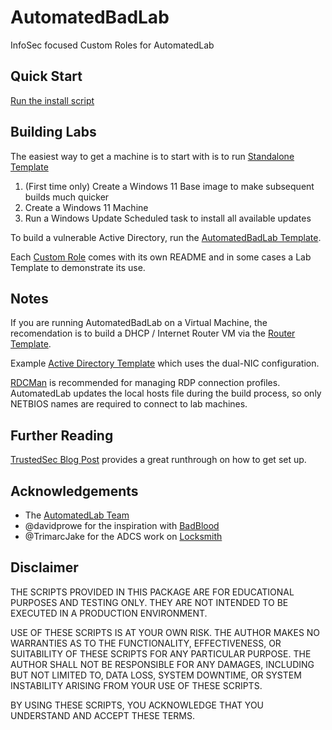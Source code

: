 # AutomatedBadLab
InfoSec focused Custom Roles for AutomatedLab

## Quick Start
[Run the install script](./Functions/Install-AutomatedBadLab.ps1)

## Building Labs
The easiest way to get a machine is to start with is to run [Standalone Template](./Labs/1.%20Template%20Internet%20Connected%20Standalone.ps1)
1. (First time only) Create a Windows 11 Base image to make subsequent builds much quicker
2. Create a Windows 11 Machine
3. Run a Windows Update Scheduled task to install all available updates

To build a vulnerable Active Directory, run the [AutomatedBadLab Template](./Labs/1.%20Template%20AutomatedBadLab.ps1). 

Each [Custom Role](./CustomRoles/AutomatedBadLab/README.md) comes with its own README and in some cases a Lab Template to demonstrate its use.

## Notes
If you are running AutomatedBadLab on a Virtual Machine, the recomendation is to build a DHCP / Internet Router VM via the [Router Template](./Labs/1.%20Template%20Router.ps1).

Example [Active Directory Template](./Labs/1.%20Template%20Active%20Directory.ps1) which uses the dual-NIC configuration.

[RDCMan](https://learn.microsoft.com/en-us/sysinternals/downloads/rdcman) is recommended for managing RDP connection profiles. AutomatedLab updates the local hosts file during the build process, so only NETBIOS names are required to connect to lab machines.

## Further Reading
[TrustedSec Blog Post](https://trustedsec.com/blog/offensive-lab-environments-without-the-suck) provides a great runthrough on how to get set up.

## Acknowledgements
- The [AutomatedLab Team](https://github.com/AutomatedLab/AutomatedLab/graphs/contributors)
- @davidprowe for the inspiration with [BadBlood](https://github.com/davidprowe/BadBlood)
- @TrimarcJake for the ADCS work on [Locksmith](https://github.com/TrimarcJake/Locksmith)

## Disclaimer
THE SCRIPTS PROVIDED IN THIS PACKAGE ARE FOR EDUCATIONAL PURPOSES AND TESTING ONLY. THEY ARE NOT INTENDED TO BE EXECUTED IN A PRODUCTION ENVIRONMENT.

USE OF THESE SCRIPTS IS AT YOUR OWN RISK. THE AUTHOR MAKES NO WARRANTIES AS TO THE FUNCTIONALITY, EFFECTIVENESS, OR SUITABILITY OF THESE SCRIPTS FOR ANY PARTICULAR PURPOSE. THE AUTHOR SHALL NOT BE RESPONSIBLE FOR ANY DAMAGES, INCLUDING BUT NOT LIMITED TO, DATA LOSS, SYSTEM DOWNTIME, OR SYSTEM INSTABILITY ARISING FROM YOUR USE OF THESE SCRIPTS.

BY USING THESE SCRIPTS, YOU ACKNOWLEDGE THAT YOU UNDERSTAND AND ACCEPT THESE TERMS.
